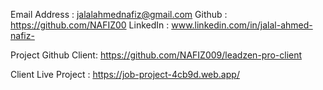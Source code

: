 Email Address : jalalahmednafiz@gmail.com
Github : https://github.com/NAFIZ00
LinkedIn : www.linkedin.com/in/jalal-ahmed-nafiz-

Project Github Client: https://github.com/NAFIZ009/leadzen-pro-client

Client Live Project : https://job-project-4cb9d.web.app/
